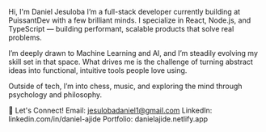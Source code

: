 Hi, I'm Daniel Jesuloba
I’m a full-stack developer currently building at PuissantDev with a few brilliant minds. I specialize in React, Node.js, and TypeScript — building performant, scalable products that solve real problems.

I’m deeply drawn to Machine Learning and AI, and I’m steadily evolving my skill set in that space. What drives me is the challenge of turning abstract ideas into functional, intuitive tools people love using.

Outside of tech, I’m into chess, music, and exploring the mind through psychology and philosophy.

🌟 Let's Connect!
Email: jesulobadaniel1@gmail.com
LinkedIn: linkedin.com/in/daniel-ajide
Portfolio: danielajide.netlify.app
